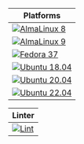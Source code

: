 | Platforms |
|---|
| [![AlmaLinux 8](https://github.com/noobient/ansible-selinux_cil/actions/workflows/almalinux-8.yml/badge.svg)](https://github.com/noobient/ansible-selinux_cil/actions/workflows/almalinux-8.yml) |
| [![AlmaLinux 9](https://github.com/noobient/ansible-selinux_cil/actions/workflows/almalinux-9.yml/badge.svg)](https://github.com/noobient/ansible-selinux_cil/actions/workflows/almalinux-9.yml) |
| [![Fedora 37](https://github.com/noobient/ansible-selinux_cil/actions/workflows/fedora-37.yml/badge.svg)](https://github.com/noobient/ansible-selinux_cil/actions/workflows/fedora-37.yml) |
| [![Ubuntu 18.04](https://github.com/noobient/ansible-selinux_cil/actions/workflows/ubuntu-18.04.yml/badge.svg)](https://github.com/noobient/ansible-selinux_cil/actions/workflows/ubuntu-18.04.yml) |
| [![Ubuntu 20.04](https://github.com/noobient/ansible-selinux_cil/actions/workflows/ubuntu-20.04.yml/badge.svg)](https://github.com/noobient/ansible-selinux_cil/actions/workflows/ubuntu-20.04.yml) |
| [![Ubuntu 22.04](https://github.com/noobient/ansible-selinux_cil/actions/workflows/ubuntu-22.04.yml/badge.svg)](https://github.com/noobient/ansible-selinux_cil/actions/workflows/ubuntu-22.04.yml) |

| Linter |
|---|
| [![Lint](https://github.com/noobient/ansible-selinux_cil/actions/workflows/lint.yml/badge.svg)](https://github.com/noobient/ansible-selinux_cil/actions/workflows/lint.yml) |

